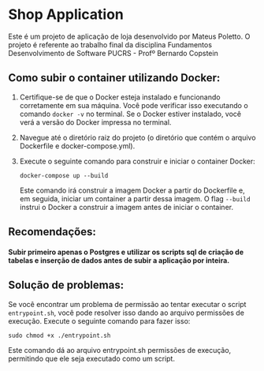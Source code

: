 # Shop Application

Este é um projeto de aplicação de loja desenvolvido por Mateus Poletto.
O projeto é referente ao trabalho final da disciplina Fundamentos Desenvolvimento de Software
PUCRS - Profº Bernardo Copstein

## Como subir o container utilizando Docker:

1. Certifique-se de que o Docker esteja instalado e funcionando corretamente em sua máquina. Você pode verificar isso executando o comando `docker -v` no terminal. Se o Docker estiver instalado, você verá a versão do Docker impressa no terminal.

2. Navegue até o diretório raiz do projeto (o diretório que contém o arquivo Dockerfile e docker-compose.yml).

3. Execute o seguinte comando para construir e iniciar o container Docker:

    ```
    docker-compose up --build
    ```

    Este comando irá construir a imagem Docker a partir do Dockerfile e, em seguida, iniciar um container a partir dessa imagem. O flag `--build` instrui o Docker a construir a imagem antes de iniciar o container.

## Recomendações:

#### Subir primeiro apenas o Postgres e utilizar os scripts sql de criação de tabelas e inserção de dados antes de subir a aplicação por inteira.

## Solução de problemas:

Se você encontrar um problema de permissão ao tentar executar o script `entrypoint.sh`, você pode resolver isso dando ao arquivo permissões de execução. Execute o seguinte comando para fazer isso:

    
    sudo chmod +x ./entrypoint.sh
    

Este comando dá ao arquivo entrypoint.sh permissões de execução, permitindo que ele seja executado como um script.